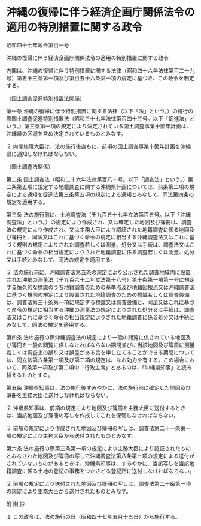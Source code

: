 # 沖縄の復帰に伴う経済企画庁関係法令の適用の特別措置に関する政令

昭和四十七年政令第百一号

沖縄の復帰に伴う経済企画庁関係法令の適用の特別措置に関する政令

内閣は、沖縄の復帰に伴う特別措置に関する法律（昭和四十六年法律第百二十九号）第五十三条第一項及び第百五十六条第一項の規定に基づき、この政令を制定する。

（国土調査促進特別措置法関係）

第一条 沖縄の復帰に伴う特別措置に関する法律（以下「法」という。）の施行の際国土調査促進特別措置法（昭和三十七年法律第百四十三号。以下「促進法」という。）第三条第一項の規定により決定されている国土調査事業十箇年計画は、沖縄県の区域を含め決定されているものとみなす。

２ 内閣総理大臣は、法の施行後直ちに、前項の国土調査事業十箇年計画を沖縄県に通知しなければならない。

（国土調査法関係）

第二条 国土調査法（昭和二十六年法律第百八十号。以下「調査法」という。）第二条第五項に規定する地籍調査に関する沖縄県計画については、前条第二項の規定による通知を促進法第三条第五項の規定による通知とみなして、同法第四条の規定を適用する。

第三条 法の施行前に、土地調査法（千九百五十七年立法第百五号。以下「沖縄調査法」という。）の規定により作成され、又は確定した地図及び簿冊は、調査法の規定により作成され、又は主務大臣により認証された地籍調査に係る地図及び簿冊と、同法又はこれに基づく命令の規定に相当する沖縄調査法又はこれに基づく規則の規定によりされた調査若しくは測量、処分又は手続は、調査法又はこれに基づく命令の相当規定によりされた地籍調査に係る調査若しくは測量、処分又は手続とみなして、同法の規定を適用する。

２ 法の施行前に、沖縄調査法第五条の規定により公示された調査地域内に設置された沖縄の測量法（千九百六十二年立法第十八号）第十条第一項第一号に規定する恒久的な標識のうち地籍調査のための基準点及び地籍図根点又は沖縄調査法に基づく規則の規定により設置された地籍調査のための標識若しくは調査設備は、調査法第三十条第一項に規定する標識又は調査設備と、同法又はこれに基づく命令の規定に相当する沖縄の測量法の規定によりされた処分又は手続は、調査法又はこれに基づく命令の相当規定によりされた地籍調査に係る処分又は手続とみなして、同法の規定を適用する。

第四条 法の施行の際沖縄調査法の規定により一般の閲覧に供されている地図及び簿冊を一般の閲覧に供しなければならない期間並びに当該地図及び簿冊に測量若しくは調査上の誤り又は誤差がある旨を申し立てることができる期間については、同立法第六条第一項及び第二項の規定は、なお効力を有する。この場合において、同条第一項及び第二項中「行政主席」とあるのは、「沖縄県知事」と読み替えるものとする。

第五条 沖縄県知事は、法の施行後すみやかに、法の施行前に確定した地図及び簿冊を主務大臣に送付しなければならない。

２ 沖縄県知事は、前項の規定により地図及び簿冊を主務大臣に送付するときは、当該地図及び簿冊の写しを作成してこれを保管しなければならない。

３ 前項の規定により作成された地図及び簿冊の写しは、調査法第二十一条第一項の規定により主務大臣から送付されたものとみなす。

第六条 法の施行の際第三条第一項の規定により主務大臣により認証されたものとみなされた地図及び簿冊の写しで沖縄調査法第八条第一項の規定による送付がされていないものがあるときは、沖縄県知事は、すみやかに、当該写しを当該地籍調査に係る土地の登記の事務をつかさどる登記所に送付しなければならない。

２ 前項の規定により送付された地図及び簿冊の写しは、調査法第二十条第一項の規定により主務大臣から送付されたものとみなす。

附 則 抄

１ この政令は、法の施行の日（昭和四十七年五月十五日）から施行する。
